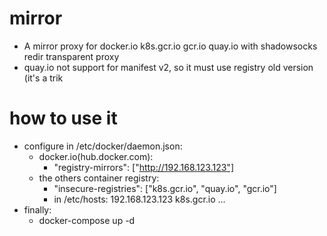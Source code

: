 # mirror
* A mirror proxy for docker.io k8s.gcr.io gcr.io quay.io with shadowsocks redir transparent proxy
* quay.io not support for manifest v2, so it must use registry old version (it's a trik

# how to use it
* configure in /etc/docker/daemon.json:
  * docker.io(hub.docker.com):
    * "registry-mirrors": ["http://192.168.123.123"]
  * the others container registry:
    * "insecure-registries": ["k8s.gcr.io", "quay.io", "gcr.io"]
    * in /etc/hosts: 192.168.123.123 k8s.gcr.io ...
* finally:
  * docker-compose up -d

